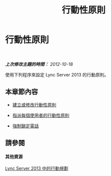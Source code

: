 ﻿---
title: 行動性原則
TOCTitle: 行動性原則
ms:assetid: 8caa5525-e16a-4e38-b3cd-acc0ae9ea375
ms:mtpsurl: https://technet.microsoft.com/zh-tw/library/JJ688126(v=OCS.15)
ms:contentKeyID: 49890196
ms.date: 08/10/2015
mtps_version: v=OCS.15
ms.translationtype: HT
---

# 行動性原則

 

_**上次修改主題的時間：** 2012-10-18_

使用下列程序來設定 Lync Server 2013 的行動原則。

## 本章節內容

  - [建立或修改行動性原則](lync-server-2013-create-or-modify-a-mobility-policy.md)

  - [指派每個使用者的行動性原則](lync-server-2013-assign-a-per-user-mobility-policy.md)

  - [強制鎖定電話](lync-server-2013-enforce-phone-locking.md)

## 請參閱

#### 其他資源

[Lync Server 2013 中的行動規劃](lync-server-2013-planning-for-mobility.md)

